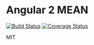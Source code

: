 # Angular 2 MEAN
[![Build Status](https://travis-ci.org/byavv/ng-mean.svg?branch=master)](https://travis-ci.org/byavv/ng-mean)
[![Coverage Status](https://coveralls.io/repos/byavv/ng-mean/badge.svg?branch=master&service=github)](https://coveralls.io/github/byavv/ng-mean?branch=master)

MIT
